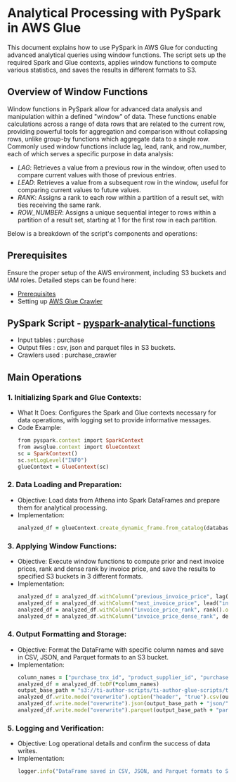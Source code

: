 # Analytical Processing with PySpark in AWS Glue

This document explains how to use PySpark in AWS Glue for conducting advanced analytical queries using window functions. The script sets up the required Spark and Glue contexts, applies window functions to compute various statistics, and saves the results in different formats to S3. 

## Overview of Window Functions
Window functions in PySpark allow for advanced data analysis and manipulation within a defined "window" of data. These functions enable calculations across a range of data rows that are related to the current row, providing powerful tools for aggregation and comparison without collapsing rows, unlike group-by functions which aggregate data to a single row. Commonly used window functions include lag, lead, rank, and row_number, each of which serves a specific purpose in data analysis:

- *LAG*: Retrieves a value from a previous row in the window, often used to compare current values with those of previous entries.
- *LEAD*: Retrieves a value from a subsequent row in the window, useful for comparing current values to future values.
- *RANK*: Assigns a rank to each row within a partition of a result set, with ties receiving the same rank.
- *ROW_NUMBER*: Assigns a unique sequential integer to rows within a partition of a result set, starting at 1 for the first row in each partition.

Below is a breakdown of the script's components and operations:

## Prerequisites

Ensure the proper setup of the AWS environment, including S3 buckets and IAM roles. Detailed steps can be found here:

* [Prerequisites](/prerequisites.md)
* Setting up [AWS Glue Crawler](/aws-glue-crawler.md)

##  PySpark Script - [pyspark-analytical-functions](../glue-code/ti-pyspark-analytical.py)
- Input tables          : purchase
- Output files          : csv, json and parquet files in S3 buckets.
- Crawlers used         : purchase_crawler

## Main Operations

### 1. Initializing Spark and Glue Contexts:
* What It Does: Configures the Spark and Glue contexts necessary for data operations, with logging set to provide informative messages.
* Code Example:
  ```ruby
  from pyspark.context import SparkContext
  from awsglue.context import GlueContext
  sc = SparkContext()
  sc.setLogLevel("INFO")
  glueContext = GlueContext(sc)
  ```

### 2. Data Loading and Preparation:
* Objective: Load data from Athena into Spark DataFrames and prepare them for analytical processing.
* Implementation:
  ```ruby
  analyzed_df = glueContext.create_dynamic_frame.from_catalog(database="glue_db", table_name="purchase").toDF()
  ```


### 3. Applying Window Functions:
* Objective: Execute window functions to compute prior and next invoice prices, rank and dense rank by invoice price, and save the results to specified S3 buckets in 3 different formats.
* Implementation:
  ```ruby
  analyzed_df = analyzed_df.withColumn("previous_invoice_price", lag("invoice_price").over(Window.partitionBy("product_supplier_id").orderBy("purchase_tnxdate")))
  analyzed_df = analyzed_df.withColumn("next_invoice_price", lead("invoice_price").over(Window.partitionBy("product_supplier_id").orderBy("purchase_tnxdate")))
  analyzed_df = analyzed_df.withColumn("invoice_price_rank", rank().over(Window.partitionBy("product_supplier_id").orderBy(col("invoice_price").desc())))
  analyzed_df = analyzed_df.withColumn("invoice_price_dense_rank", dense_rank().over(Window.partitionBy("product_supplier_id").orderBy(col("invoice_price").desc())))
  ```

### 4. Output Formatting and Storage:
* Objective: Format the DataFrame with specific column names and save in CSV, JSON, and Parquet formats to an S3 bucket.
* Implementation:
  ```ruby
  column_names = ["purchase_tnx_id", "product_supplier_id", "purchase_tnxdate", "quantity", "invoice_price", "previous_invoice_price", "next_invoice_price", "invoice_price_rank", "invoice_price_dense_rank"]
  analyzed_df = analyzed_df.toDF(*column_names)
  output_base_path = "s3://ti-author-scripts/ti-author-glue-scripts/ti-glue-pyspark-scripts-outputs/glue-pyspark-analytical-outputs/"
  analyzed_df.write.mode("overwrite").option("header", "true").csv(output_base_path + "csv/")
  analyzed_df.write.mode("overwrite").json(output_base_path + "json/")
  analyzed_df.write.mode("overwrite").parquet(output_base_path + "parquet/")
  ```

### 5. Logging and Verification:
* Objective: Log operational details and confirm the success of data writes.
* Implementation:
  ```ruby
  logger.info("DataFrame saved in CSV, JSON, and Parquet formats to S3 successfully, including dense rank.")
  ```
